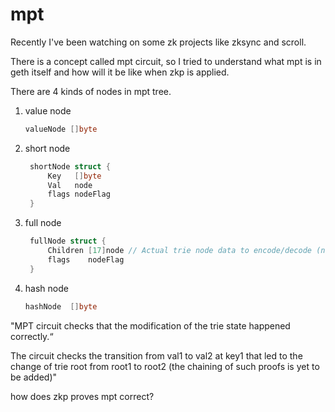 # mpt
Recently I've been watching on some zk projects like zksync and scroll.

There is a concept called mpt circuit, so I tried to understand what mpt is in geth itself and how will it be like when zkp is applied.

There are 4 kinds of nodes in mpt tree.

1. value node
   ```go
   valueNode []byte
   ```
2. short node
   ```go
   	shortNode struct {
		Key   []byte
		Val   node
		flags nodeFlag
	}
   ```
3. full node
   ```go
   	fullNode struct {
		Children [17]node // Actual trie node data to encode/decode (needs custom encoder)
		flags    nodeFlag
	}
   ```
4. hash node
   ```go
   hashNode  []byte
   ```
   

"MPT circuit checks that the modification of the trie state happened correctly.“

The circuit checks the transition from val1 to val2 at key1 that led to the change of trie root from root1 to root2 (the chaining of such proofs is yet to be added)"

how does zkp proves mpt correct?

